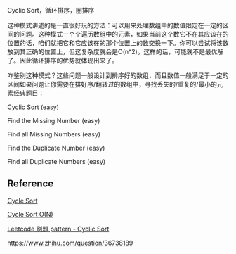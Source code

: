 Cyclic Sort，循环排序，圈排序

这种模式讲述的是一直很好玩的方法：可以用来处理数组中的数值限定在一定的区间的问题。这种模式一个个遍历数组中的元素，如果当前这个数它不在其应该在的位置的话，咱们就把它和它应该在的那个位置上的数交换一下。你可以尝试将该数放到其正确的位置上，但这复杂度就会是O(n^2)。这样的话，可能就不是最优解了。因此循环排序的优势就体现出来了。

咋鉴别这种模式？这些问题一般设计到排序好的数组，而且数值一般满足于一定的区间如果问题让你需要在排好序/翻转过的数组中，寻找丢失的/重复的/最小的元素经典题目：

Cyclic Sort (easy)

Find the Missing Number (easy)

Find all Missing Numbers (easy)

Find the Duplicate Number (easy)

Find all Duplicate Numbers (easy)



## Reference

[Cycle Sort](https://www.geeksforgeeks.org/cycle-sort/)

[Cycle Sort O(N)](https://www.geeksforgeeks.org/sort-an-array-which-contain-1-to-n-values-in-on-using-cycle-sort/?ref=rp)

[Leetcode 刷題 pattern - Cyclic Sort](https://blog.techbridge.cc/2020/02/16/leetcode-%E5%88%B7%E9%A1%8C-pattern-cyclic-sort/)

https://www.zhihu.com/question/36738189